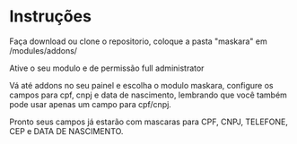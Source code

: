 # Instruções

Faça download ou clone o repositorio, coloque a pasta "maskara" em /modules/addons/

Ative o seu modulo e de permissão full administrator 

Vá até addons no seu painel e escolha o modulo maskara, configure os campos para cpf, cnpj e data de nascimento, lembrando que você também pode usar apenas um campo para cpf/cnpj.

Pronto seus campos já estarão com mascaras para CPF, CNPJ, TELEFONE, CEP e DATA DE NASCIMENTO.